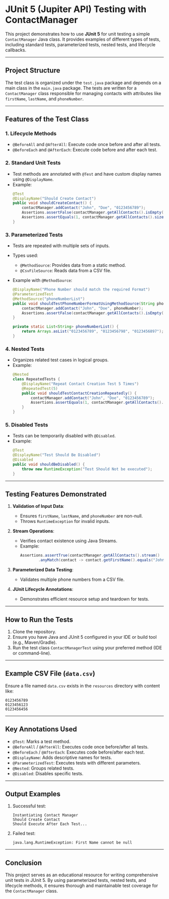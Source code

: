 
# JUnit 5 (Jupiter API) Testing with ContactManager

This project demonstrates how to use **JUnit 5** for unit testing a simple `ContactManager` Java class. It provides examples of different types of tests, including standard tests, parameterized tests, nested tests, and lifecycle callbacks.

---

## Project Structure

The test class is organized under the `test.java` package and depends on a main class in the `main.java` package. The tests are written for a `ContactManager` class responsible for managing contacts with attributes like `firstName`, `lastName`, and `phoneNumber`.

---

## Features of the Test Class

### 1. **Lifecycle Methods**
- `@BeforeAll` and `@AfterAll`: Execute code once before and after all tests.
- `@BeforeEach` and `@AfterEach`: Execute code before and after each test.

### 2. **Standard Unit Tests**
- Test methods are annotated with `@Test` and have custom display names using `@DisplayName`.
- Example:
  ```java
  @Test
  @DisplayName("Should Create Contact")
  public void shouldCreateContact() {
      contactManager.addContact("John", "Doe", "0123456789");
      Assertions.assertFalse(contactManager.getAllContacts().isEmpty());
      Assertions.assertEquals(1, contactManager.getAllContacts().size());
  }
  ```

### 3. **Parameterized Tests**
- Tests are repeated with multiple sets of inputs.
- Types used:
  - `@MethodSource`: Provides data from a static method.
  - `@CsvFileSource`: Reads data from a CSV file.

- Example with `@MethodSource`:
  ```java
  @DisplayName("Phone Number should match the required Format")
  @ParameterizedTest
  @MethodSource("phoneNumberList")
  public void shouldTestPhoneNumberFormatUsingMethodSource(String phoneNumber) {
      contactManager.addContact("John", "Doe", phoneNumber);
      Assertions.assertFalse(contactManager.getAllContacts().isEmpty());
  }

  private static List<String> phoneNumberList() {
      return Arrays.asList("0123456789", "0123456798", "0123456897");
  }
  ```

### 4. **Nested Tests**
- Organizes related test cases in logical groups.
- Example:
  ```java
  @Nested
  class RepeatedTests {
      @DisplayName("Repeat Contact Creation Test 5 Times")
      @RepeatedTest(5)
      public void shouldTestContactCreationRepeatedly() {
          contactManager.addContact("John", "Doe", "0123456789");
          Assertions.assertEquals(1, contactManager.getAllContacts().size());
      }
  }
  ```

### 5. **Disabled Tests**
- Tests can be temporarily disabled with `@Disabled`.
- Example:
  ```java
  @Test
  @DisplayName("Test Should Be Disabled")
  @Disabled
  public void shouldBeDisabled() {
      throw new RuntimeException("Test Should Not be executed");
  }
  ```

---

## Testing Features Demonstrated

1. **Validation of Input Data**:
   - Ensures `firstName`, `lastName`, and `phoneNumber` are non-null.
   - Throws `RuntimeException` for invalid inputs.

2. **Stream Operations**:
   - Verifies contact existence using Java Streams.
   - Example:
     ```java
     Assertions.assertTrue(contactManager.getAllContacts().stream()
             .anyMatch(contact -> contact.getFirstName().equals("John")));
     ```

3. **Parameterized Data Testing**:
   - Validates multiple phone numbers from a CSV file.

4. **JUnit Lifecycle Annotations**:
   - Demonstrates efficient resource setup and teardown for tests.

---

## How to Run the Tests

1. Clone the repository.
2. Ensure you have Java and JUnit 5 configured in your IDE or build tool (e.g., Maven/Gradle).
3. Run the test class `ContactManagerTest` using your preferred method (IDE or command-line).

---

## Example CSV File (`data.csv`)

Ensure a file named `data.csv` exists in the `resources` directory with content like:
```csv
0123456789
0123456123
0123456456
```

---

## Key Annotations Used

- `@Test`: Marks a test method.
- `@BeforeAll` / `@AfterAll`: Executes code once before/after all tests.
- `@BeforeEach` / `@AfterEach`: Executes code before/after each test.
- `@DisplayName`: Adds descriptive names for tests.
- `@ParameterizedTest`: Executes tests with different parameters.
- `@Nested`: Groups related tests.
- `@Disabled`: Disables specific tests.

---

## Output Examples

1. Successful test:
   ```
   Instantiating Contact Manager
   Should Create Contact
   Should Execute After Each Test...
   ```

2. Failed test:
   ```
   java.lang.RuntimeException: First Name cannot be null
   ```

---

## Conclusion

This project serves as an educational resource for writing comprehensive unit tests in JUnit 5. By using parameterized tests, nested tests, and lifecycle methods, it ensures thorough and maintainable test coverage for the `ContactManager` class.
